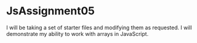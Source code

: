 # JsAssignment05
I will be taking a set of starter files and modifying them as requested. I will demonstrate my ability to work with arrays in JavaScript.
